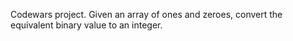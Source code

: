 Codewars project. Given an array of ones and zeroes, convert the equivalent binary value to an integer.
